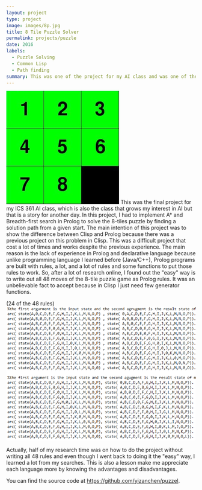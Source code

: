 ```yaml
---
layout: project
type: project
image: images/8p.jpg
title: 8 Tile Puzzle Solver
permalink: projects/puzzle
date: 2016
labels:
  - Puzzle Solving	
  - Common Lisp
  - Path finding
summary: This was one of the project for my AI class and was one of the most diffcult project in that class.
---
```


<img class="8p" src="/images/8p.jpg">
This was the final project for my ICS 361 AI class, which is also the class that grows my interest in AI but that is a story for another day.
In this project, I had to implement A* and Breadth-first search in Prolog to solve the 8-tiles puzzle by finding a solution path from a given start. The main intention of this project was to show the difference between Clisp and Prolog because there was a previous project on this problem in Clisp. 
This was a difficult project that cost a lot of times and works despite the previous experience. The main reason is the lack of experience in Prolog and declarative language because unlike programming language I learned before (Java/C++), Prolog programs are built with rules, a lot, and a lot of rules and some functions to put those rules to work. So, after a lot of research online, I found out the "easy" way is to write out all 48 moves of the 8-tile puzzle game as Prolog rules. It was an unbelievable fact to accept because in Clisp I just need few generator functions.

(24 of the 48 rules)
<img class="8pc" src="/images/8pc.jpg">

Actually, half of my research time was on how to do the project without writing all 48 rules and even though I went back to doing it the "easy" way, I learned a lot from my searches. This is also a lesson make me appreciate each language more by knowing the advantages and disadvantages.

You can find the source code at https://github.com/yizanchen/puzzel.
